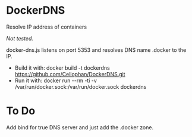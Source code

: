 DockerDNS
=========
Resolve IP address of containers

*Not tested.*

docker-dns.js listens on port 5353 and resolves DNS name <container name>.docker to the IP.

* Build it with: docker build -t dockerdns https://github.com/Cellophan/DockerDNS.git
* Run it with: docker run --rm -ti -v /var/run/docker.sock:/var/run/docker.sock dockerdns

To Do
=========
Add bind for true DNS server and just add the .docker zone.

